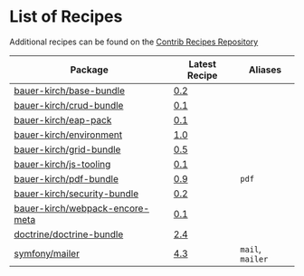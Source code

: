 # List of Recipes

Additional recipes can be found on the [Contrib Recipes Repository](https://github.com/symfony/recipes-contrib/blob/flex/main/RECIPES.md)

| Package | Latest Recipe | Aliases |
| --- | --- | --- |
| [bauer-kirch/base-bundle](https://packagist.org/packages/bauer-kirch/base-bundle) | [0.2](bauer-kirch/base-bundle/0.2) |  |
| [bauer-kirch/crud-bundle](https://packagist.org/packages/bauer-kirch/crud-bundle) | [0.1](bauer-kirch/crud-bundle/0.1) |  |
| [bauer-kirch/eap-pack](https://packagist.org/packages/bauer-kirch/eap-pack) | [0.1](bauer-kirch/eap-pack/0.1) |  |
| [bauer-kirch/environment](https://packagist.org/packages/bauer-kirch/environment) | [1.0](bauer-kirch/environment/1.0) |  |
| [bauer-kirch/grid-bundle](https://packagist.org/packages/bauer-kirch/grid-bundle) | [0.5](bauer-kirch/grid-bundle/0.5) |  |
| [bauer-kirch/js-tooling](https://packagist.org/packages/bauer-kirch/js-tooling) | [0.1](bauer-kirch/js-tooling/0.1) |  |
| [bauer-kirch/pdf-bundle](https://packagist.org/packages/bauer-kirch/pdf-bundle) | [0.9](bauer-kirch/pdf-bundle/0.9) | `pdf` |
| [bauer-kirch/security-bundle](https://packagist.org/packages/bauer-kirch/security-bundle) | [0.2](bauer-kirch/security-bundle/0.2) |  |
| [bauer-kirch/webpack-encore-meta](https://packagist.org/packages/bauer-kirch/webpack-encore-meta) | [0.1](bauer-kirch/webpack-encore-meta/0.1) |  |
| [doctrine/doctrine-bundle](https://packagist.org/packages/doctrine/doctrine-bundle) | [2.4](doctrine/doctrine-bundle/2.4) |  |
| [symfony/mailer](https://packagist.org/packages/symfony/mailer) | [4.3](symfony/mailer/4.3) | `mail`, `mailer` |